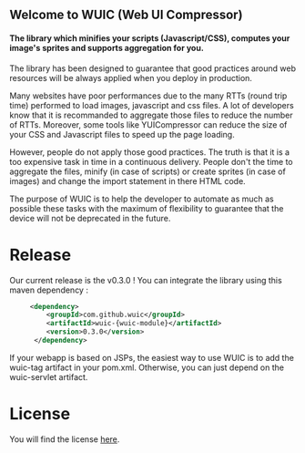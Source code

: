 ## Welcome to WUIC (Web UI Compressor) 

#### The library which minifies your scripts (Javascript/CSS), computes your image's sprites and supports aggregation for you.

The library has been designed to guarantee that good practices around web resources will be always applied when you deploy in production.

Many websites have poor performances due to the many RTTs (round trip time) performed to load images, javascript and css files.
A lot of developers know that it is recommanded to aggregate those files to reduce the number of RTTs. Moreover, some tools like
YUICompressor can reduce the size of your CSS and Javascript files to speed up the page loading.

However, people do not apply those good practices. The truth is that it is a too expensive task in time in a continuous delivery. People don't the time
to aggregate the files, minify (in case of scripts) or create sprites (in case of images) and change the import statement in there HTML
code.

The purpose of WUIC is to help the developer to automate as much as possible these tasks with the maximum of flexibility to guarantee that the device will not be deprecated in the future.

Release
====

Our current release is the v0.3.0 ! You can integrate the library using this maven dependency :

```xml
     <dependency>
         <groupId>com.github.wuic</groupId>
         <artifactId>wuic-{wuic-module}</artifactId>
         <version>0.3.0</version>
      </dependency>
```

If your webapp is based on JSPs, the easiest way to use WUIC is to add the wuic-tag artifact in your pom.xml.
Otherwise, you can just depend on the wuic-servlet artifact.

License
====

You will find the license [here](https://github.com/gdrouet/wuic/wiki/License).
